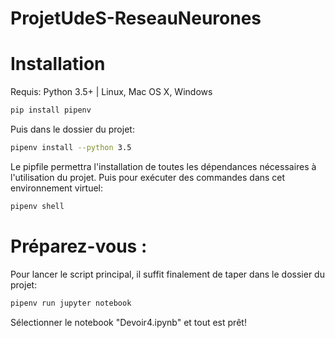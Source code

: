 # ProjetUdeS-ReseauNeurones

# Installation

Requis: Python 3.5+ | Linux, Mac OS X, Windows

```sh
pip install pipenv
```

Puis dans le dossier du projet:

```sh
pipenv install --python 3.5
```

Le pipfile permettra l'installation de toutes les dépendances nécessaires à l'utilisation du projet.
Puis pour exécuter des commandes dans cet environnement virtuel:

```sh
pipenv shell
```

# Préparez-vous :

Pour lancer le script principal, il suffit finalement de taper dans le dossier du projet:

```sh
pipenv run jupyter notebook
```

Sélectionner le notebook "Devoir4.ipynb" et tout est prêt!
